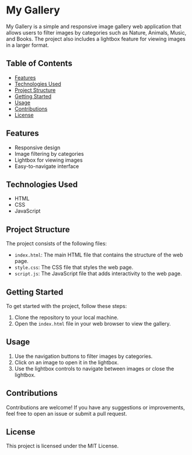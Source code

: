 # My Gallery

My Gallery is a simple and responsive image gallery web application that allows users to filter images by categories such as Nature, Animals, Music, and Books. The project also includes a lightbox feature for viewing images in a larger format.

## Table of Contents

- [Features](#features)
- [Technologies Used](#technologies-used)
- [Project Structure](#project-structure)
- [Getting Started](#getting-started)
- [Usage](#usage)
- [Contributions](#contributions)
- [License](#license)

## Features

- Responsive design
- Image filtering by categories
- Lightbox for viewing images
- Easy-to-navigate interface

## Technologies Used

- HTML
- CSS
- JavaScript

## Project Structure

The project consists of the following files:

- `index.html`: The main HTML file that contains the structure of the web page.
- `style.css`: The CSS file that styles the web page.
- `script.js`: The JavaScript file that adds interactivity to the web page.

## Getting Started

To get started with the project, follow these steps:

1. Clone the repository to your local machine.
2. Open the `index.html` file in your web browser to view the gallery.

## Usage

1. Use the navigation buttons to filter images by categories.
2. Click on an image to open it in the lightbox.
3. Use the lightbox controls to navigate between images or close the lightbox.

## Contributions

Contributions are welcome! If you have any suggestions or improvements, feel free to open an issue or submit a pull request.

## License

This project is licensed under the MIT License.
